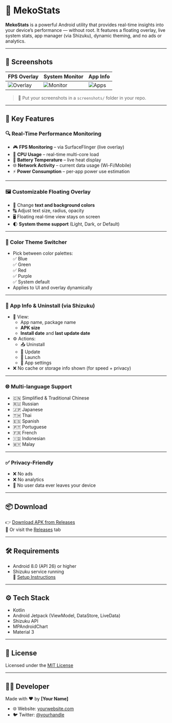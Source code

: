 # 📱 MekoStats

**MekoStats** is a powerful Android utility that provides real-time insights into your device’s performance — without root. It features a floating overlay, live system stats, app manager (via Shizuku), dynamic theming, and no ads or analytics.

---

## 📸 Screenshots

| FPS Overlay | System Monitor | App Info |
|-------------|----------------|----------|
| ![Overlay](screenshots/overlay.png) | ![Monitor](screenshots/system_monitor.png) | ![Apps](screenshots/apps.png) |

> 📁 Put your screenshots in a `screenshots/` folder in your repo.

---

## 🚀 Key Features

### 🔍 Real-Time Performance Monitoring

- 🎮 **FPS Monitoring** – via SurfaceFlinger (live overlay)
- 🧠 **CPU Usage** – real-time multi-core load
- 🔋 **Battery Temperature** – live heat display
- 🌐 **Network Activity** – current data usage (Wi-Fi/Mobile)
- ⚡ **Power Consumption** – per-app power use estimation

---

### 🖼️ Customizable Floating Overlay

- 🎨 Change **text and background colors**
- 🔠 Adjust text size, radius, opacity
- 🖥️ Floating real-time view stays on screen
- 🌓 **System theme support** (Light, Dark, or Default)

---

### 🎨 Color Theme Switcher

- Pick between color palettes:  
  ✅ Blue  
  ✅ Green  
  ✅ Red  
  ✅ Purple  
  ✅ System default  
- Applies to UI and overlay dynamically

---

### 🧹 App Info & Uninstall (via Shizuku)

- 📱 View:
  - App name, package name
  - **APK size**
  - **Install date** and **last update date**
- ⚙️ Actions:
  - 📤 Uninstall
  - 🔄 Update
  - 🚀 Launch
  - 🔧 App settings
- ❌ No cache or storage info shown (for speed + privacy)

---

### 🌐 Multi-language Support

- 🇨🇳 Simplified & Traditional Chinese
- 🇷🇺 Russian
- 🇯🇵 Japanese
- 🇹🇭 Thai
- 🇪🇸 Spanish
- 🇵🇹 Portuguese
- 🇫🇷 French
- 🇮🇩 Indonesian
- 🇲🇾 Malay

---

### ✅ Privacy-Friendly

- ❌ No ads  
- ❌ No analytics  
- 📱 No user data ever leaves your device

---

## 📦 Download

👉 [Download APK from Releases](https://github.com/yourusername/MekoStats/releases/latest)  
📁 Or visit the [Releases](https://github.com/yourusername/MekoStats/releases) tab

---

## 🛠 Requirements

- Android 8.0 (API 26) or higher
- Shizuku service running  
  📖 [Setup Instructions](https://shizuku.rikka.app/guide/setup/)

---

## ⚙️ Tech Stack

- Kotlin
- Android Jetpack (ViewModel, DataStore, LiveData)
- Shizuku API
- MPAndroidChart
- Material 3

---

## 📄 License

Licensed under the [MIT License](LICENSE)

---

## 👨‍💻 Developer

Made with ❤️ by **[Your Name]**

- 🌐 Website: [yourwebsite.com](https://yourwebsite.com)
- 🐦 Twitter: [@yourhandle](https://twitter.com/yourhandle)
